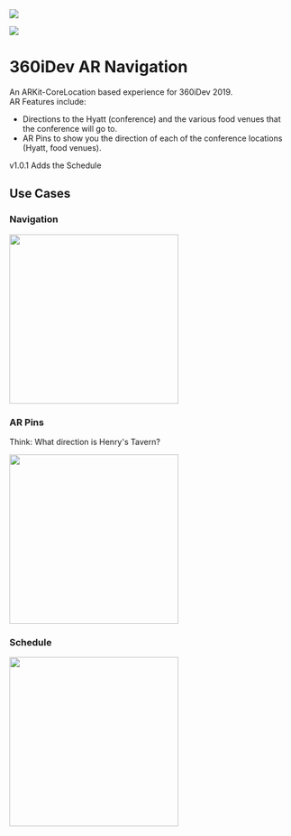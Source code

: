 <img src="https://github.com/intere/360iDevARNavigation/blob/develop/360iDev%20AR%20Navigation/Assets.xcassets/360_logo.imageset/360_logo.png?raw=true">

[<img src="https://www.apple.com/v/ios/app-store/d/images/overview/app_store_icon__fngcxe43zo2u_small.jpg">](https://apps.apple.com/app/id1476472126)

# 360iDev AR Navigation

An ARKit-CoreLocation based experience for 360iDev 2019.  
AR Features include:
- Directions to the Hyatt (conference) and the various food venues that the conference will go to.
- AR Pins to show you the direction of each of the conference locations (Hyatt, food venues).

v1.0.1 Adds the Schedule

## Use Cases

### Navigation
<img src="https://user-images.githubusercontent.com/2284832/63196813-7462ae00-c033-11e9-8a8f-814c869dcf61.gif" width="300">

### AR Pins
Think: What direction is Henry's Tavern?

<img src="https://user-images.githubusercontent.com/2284832/63197036-f3f07d00-c033-11e9-8e41-ab8da85a4638.PNG" width="300">

### Schedule
<img src="https://user-images.githubusercontent.com/2284832/63196682-11711700-c033-11e9-99c7-97d28a834503.gif" width="300">
